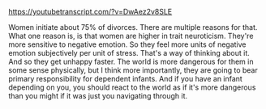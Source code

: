 https://youtubetranscript.com/?v=DwAez2v8SLE

 Women initiate about 75% of divorces. There are multiple reasons for that. What one reason is, is that women are higher in trait neuroticism. They're more sensitive to negative emotion. So they feel more units of negative emotion subjectively per unit of stress. That's a way of thinking about it. And so they get unhappy faster. The world is more dangerous for them in some sense physically, but I think more importantly, they are going to bear primary responsibility for dependent infants. And if you have an infant depending on you, you should react to the world as if it's more dangerous than you might if it was just you navigating through it.